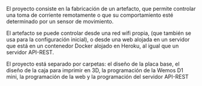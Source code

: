 El proyecto consiste en la fabricación de un artefacto, que permite controlar una toma de corriente remotamente o que su comportamiento esté determinado por un sensor de movimiento.

El artefacto se puede controlar desde una red wifi propia, (que también se usa para la configuración inicial), o desde una web alojada en un servidor que está en un contenedor Docker alojado en Heroku, al igual que un servidor API-REST.

El proyecto está separado por carpetas: el diseño de la placa base, el diseño de la caja para imprimir en 3D, la programación de la Wemos D1 mini, la programación de la web y la programación del servidor API-REST


